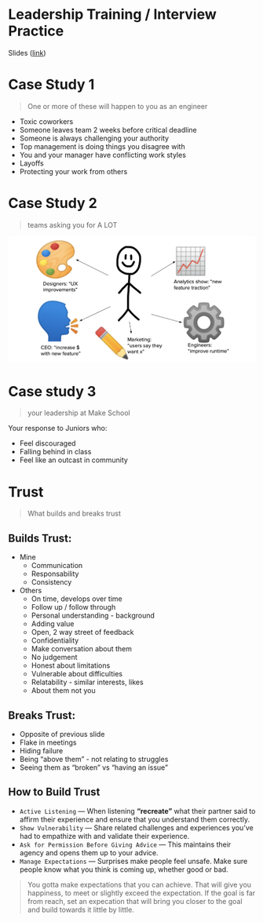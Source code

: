 # Leadership Training / Interview Practice
Slides ([link](https://docs.google.com/presentation/d/1yhri9SnNGcBZpaaALLVddFwLIfthsiJ8Uw8HBzcjJa4/edit#slide=id.g4cf79cf4e3_0_202))

# Case Study 1
> One or more of these will happen to you as an engineer

* Toxic coworkers
* Someone leaves team 2 weeks before critical deadline
* Someone is always challenging your authority
* Top management is doing things you disagree with
* You and your manager have conflicting work styles
* Layoffs
* Protecting your work from others

# Case Study 2
> teams asking you for A LOT

![case2](/img/case2.png)

# Case study 3
> your leadership at Make School

Your response to Juniors who:
- Feel discouraged
- Falling behind in class
- Feel like an outcast in community

# Trust
> What builds and breaks trust

## Builds Trust:
* Mine
  * Communication
  * Responsability
  * Consistency
* Others
  * On time, develops over time
  * Follow up / follow through
  * Personal understanding - background
  * Adding value
  * Open, 2 way street of feedback
  * Confidentiality
  * Make conversation about them
  * No judgement
  * Honest about limitations
  * Vulnerable about difficulties
  * Relatability - similar interests, likes
  * About them not you


## Breaks Trust:
* Opposite of previous slide
* Flake in meetings
* Hiding failure
* Being “above them” - not relating to struggles
* Seeing them as “broken” vs “having an issue”

## How to Build Trust
* `Active Listening` — When listening **“recreate”** what their partner said to affirm their experience and ensure that you understand them correctly.
* `Show Vulnerability` — Share related challenges and experiences you’ve had to empathize with and validate their experience.
* `Ask for Permission Before Giving Advice` — This maintains their agency and opens them up to your advice.
* `Manage Expectations` — Surprises make people feel unsafe. Make sure people know what you think is coming up, whether good or bad.

> You gotta make expectations that you can achieve. That will give you happiness, to meet or slightly exceed the expectation. If the goal is far from reach, set an expecation that will bring you closer to the goal and build towards it little by little. 
